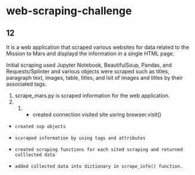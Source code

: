 # web-scraping-challenge
## 12

It is a web application that scraped various websites for data related to the Mission to Mars and displayd the information in a single HTML page. 

Initial scraping used Jupyter Notebook, BeautifulSoup, Pandas, and Requests/Splinter and various objects were scraped such as titles, paragraph text, images, table, titles, and lsit of images and titles by their associated tags. 

1. scrape_mars.py is scraped information for the web application.
2.    1.   * created connection
 visited site usring browser.visit()
*     created sop objects
*     scvraped information by using tags and attributes
*     created scraping functions for each sited scraping and returned colllected data
*     added collected data into dictionary in scrape_info() function. 
   
